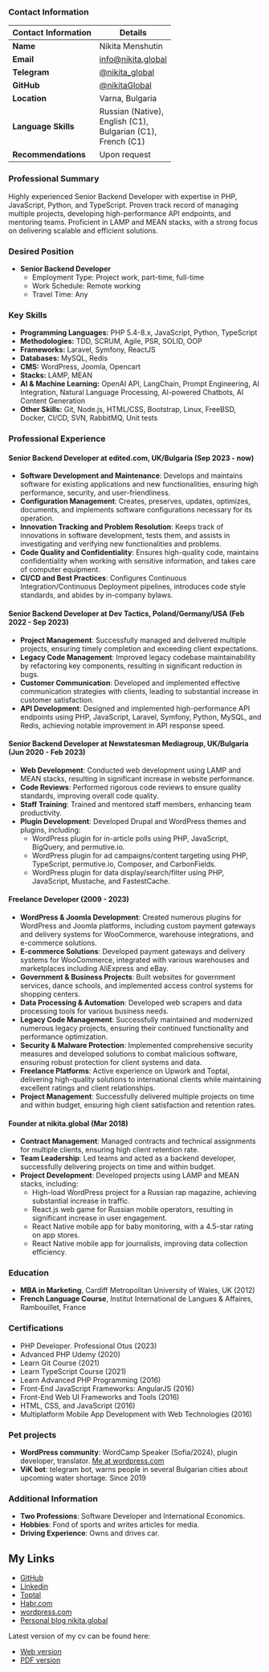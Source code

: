 ### Contact Information
| Contact Information | Details |
|-------------------------|------------|
| **Name**                | Nikita Menshutin |
| **Email**                | [info@nikita.global](mailto:info@nikita.global) |
| **Telegram**            | [@nikita_global](https://t.me/nikita_global) |
| **GitHub**              | [@nikitaGlobal](https://github.com/nikitaGlobal/) |
| **Location**            | Varna, Bulgaria |
| **Language Skills**     | Russian (Native),<br> English (C1),<br> Bulgarian (C1),<br> French (C1) |
| **Recommendations** | Upon request |

### Professional Summary
Highly experienced Senior Backend Developer with expertise in PHP, JavaScript, Python, and TypeScript. Proven track record of managing multiple projects, developing high-performance API endpoints, and mentoring teams. Proficient in LAMP and MEAN stacks, with a strong focus on delivering scalable and efficient solutions.

### Desired Position
- **Senior Backend Developer**
  - Employment Type: Project work, part-time, full-time
  - Work Schedule: Remote working
  - Travel Time: Any

### Key Skills
- **Programming Languages:** PHP 5.4-8.x, JavaScript, Python, TypeScript
- **Methodologies:** TDD, SCRUM, Agile, PSR, SOLID, OOP
- **Frameworks:** Laravel, Symfony, ReactJS
- **Databases:** MySQL, Redis
- **CMS:** WordPress, Joomla, Opencart
- **Stacks:** LAMP, MEAN
- **AI & Machine Learning:** OpenAI API, LangChain, Prompt Engineering, AI Integration, Natural Language Processing, AI-powered Chatbots, AI Content Generation
- **Other Skills:** Git, Node.js, HTML/CSS, Bootstrap, Linux, FreeBSD, Docker, CI/CD, SVN, RabbitMQ, Unit tests

### Professional Experience

#### Senior Backend Developer at edited.com, UK/Bulgaria (Sep 2023 - now)
- **Software Development and Maintenance**: Develops and maintains software for existing applications and new functionalities, ensuring high performance, security, and user-friendliness.
- **Configuration Management**: Creates, preserves, updates, optimizes, documents, and implements software configurations necessary for its operation.
- **Innovation Tracking and Problem Resolution**: Keeps track of innovations in software development, tests them, and assists in investigating and verifying new functionalities and problems.
- **Code Quality and Confidentiality**: Ensures high-quality code, maintains confidentiality when working with sensitive information, and takes care of computer equipment.
- **CI/CD and Best Practices**: Configures Continuous Integration/Continuous Deployment pipelines, introduces code style standards, and abides by in-company bylaws.

#### Senior Backend Developer at Dev Tactics, Poland/Germany/USA (Feb 2022 - Sep 2023)
- **Project Management**: Successfully managed and delivered multiple projects, ensuring timely completion and exceeding client expectations.
- **Legacy Code Management**: Improved legacy codebase maintainability by refactoring key components, resulting in significant reduction in bugs.
- **Customer Communication**: Developed and implemented effective communication strategies with clients, leading to substantial increase in customer satisfaction.
- **API Development**: Designed and implemented high-performance API endpoints using PHP, JavaScript, Laravel, Symfony, Python, MySQL, and Redis, achieving notable improvement in API response speed.

#### Senior Backend Developer at Newstatesman Mediagroup, UK/Bulgaria (Jun 2020 - Feb 2023)
- **Web Development**: Conducted web development using LAMP and MEAN stacks, resulting in significant increase in website performance.
- **Code Reviews**: Performed rigorous code reviews to ensure quality standards, improving overall code quality.
- **Staff Training**: Trained and mentored staff members, enhancing team productivity.
- **Plugin Development**: Developed Drupal and WordPress themes and plugins, including:
  - WordPress plugin for in-article polls using PHP, JavaScript, BigQuery, and permutive.io.
  - WordPress plugin for ad campaigns/content targeting using PHP, TypeScript, permutive.io, Composer, and CarbonFields.
  - WordPress plugin for data display/search/filter using PHP, JavaScript, Mustache, and FastestCache.

#### Freelance Developer (2009 - 2023)
- **WordPress & Joomla Development**: Created numerous plugins for WordPress and Joomla platforms, including custom payment gateways and delivery systems for WooCommerce, warehouse integrations, and e-commerce solutions.
- **E-commerce Solutions**: Developed payment gateways and delivery systems for WooCommerce, integrated with various warehouses and marketplaces including AliExpress and eBay.
- **Government & Business Projects**: Built websites for government services, dance schools, and implemented access control systems for shopping centers.
- **Data Processing & Automation**: Developed web scrapers and data processing tools for various business needs.
- **Legacy Code Management**: Successfully maintained and modernized numerous legacy projects, ensuring their continued functionality and performance optimization.
- **Security & Malware Protection**: Implemented comprehensive security measures and developed solutions to combat malicious software, ensuring robust protection for client systems and data.
- **Freelance Platforms**: Active experience on Upwork and Toptal, delivering high-quality solutions to international clients while maintaining excellent ratings and client relationships.
- **Project Management**: Successfully delivered multiple projects on time and within budget, ensuring high client satisfaction and retention rates.

#### Founder at nikita.global (Mar 2018)
- **Contract Management**: Managed contracts and technical assignments for multiple clients, ensuring high client retention rate.
- **Team Leadership**: Led teams and acted as a backend developer, successfully delivering projects on time and within budget.
- **Project Development**: Developed projects using LAMP and MEAN stacks, including:
  - High-load WordPress project for a Russian rap magazine, achieving substantial increase in traffic.
  - React.js web game for Russian mobile operators, resulting in significant increase in user engagement.
  - React Native mobile app for baby monitoring, with a 4.5-star rating on app stores.
  - React Native mobile app for journalists, improving data collection efficiency.

### Education
- **MBA in Marketing**, Cardiff Metropolitan University of Wales, UK (2012)
- **French Language Course**, Institut International de Langues & Affaires, Rambouillet, France

### Certifications
- PHP Developer. Professional Otus (2023)
- Advanced PHP Udemy (2020)
- Learn Git Course (2021)
- Learn TypeScript Course (2021)
- Learn Advanced PHP Programming (2016)
- Front-End JavaScript Frameworks: AngularJS (2016)
- Front-End Web UI Frameworks and Tools (2016)
- HTML, CSS, and JavaScript (2016)
- Multiplatform Mobile App Development with Web Technologies (2016)

### Pet projects
- **WordPress community**:  WordCamp Speaker (Sofia/2024), plugin developer, translator. [Me at wordpress.com](https://profiles.wordpress.org/nikitaglobal/)
- **ViK bot**: telegram bot, warns people in several Bulgarian cities about upcoming water shortage. Since 2019

### Additional Information
- **Two Professions**: Software Developer and International Economics.
- **Hobbies**: Fond of sports and writes articles for media.
- **Driving Experience**: Owns and drives car.

## My Links
- [GitHub](https://github.com/nikitaGlobal/)
- [Linkedin](https://www.linkedin.com/in/nikitaglobal/)
- [Toptal](https://www.toptal.com/resume/nikita-menshutin)
- [Habr.com](https://habr.com/ru/users/nikitaGlobal/)
- [wordpress.com](https://profiles.wordpress.org/nikitaglobal/)
- [Personal blog nikita.global](https://nikita.global)

Latest version of my cv can be found here:

- [Web version](https://nikitaglobal.github.io/nikitaglobal/) 
- [PDF version](https://nikitaglobal.github.io/nikitaglobal/nikita_menshutin.pdf)